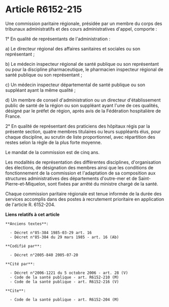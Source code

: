 # Article R6152-215

Une commission paritaire régionale, présidée par un membre du corps des tribunaux administratifs et des cours administratives
d'appel, comporte :

1° En qualité de représentants de l'administration :

a) Le directeur régional des affaires sanitaires et sociales ou son représentant ;

b) Le médecin inspecteur régional de santé publique ou son représentant ou pour la discipline pharmaceutique, le pharmacien
inspecteur régional de santé publique ou son représentant ;

c) Un médecin inspecteur départemental de santé publique ou son suppléant ayant la même qualité ;

d) Un membre de conseil d'administration ou un directeur d'établissement public de santé de la région ou son suppléant ayant
l'une de ces qualités, désigné par le préfet de région, après avis de la Fédération hospitalière de France.

2° En qualité de représentant des praticiens des hôpitaux régis par la présente section, quatre membres titulaires ou leurs
suppléants élus, pour chaque discipline, au scrutin de liste proportionnel, avec répartition des restes selon la règle de la
plus forte moyenne.

Le mandat de la commission est de cinq ans.

Les modalités de représentation des différentes disciplines, d'organisation des élections, de désignation des membres ainsi
que les conditions de fonctionnement de la commission et l'adaptation de sa composition aux structures administratives des
départements d'outre-mer et de Saint-Pierre-et-Miquelon, sont fixées par arrêté du ministre chargé de la santé.

Chaque commission paritaire régionale est tenue informée de la durée des services accomplis dans des postes à recrutement
prioritaire en application de l'article R. 6152-204.

**Liens relatifs à cet article**

	**Anciens textes**:

	  - Décret n°85-384 1985-03-29 art. 16
	  - Décret n°85-384 du 29 mars 1985 - art. 16 (Ab)

	**Codifié par**:

	  - Décret n°2005-840 2005-07-20

	**Cité par**:

	  - Décret n°2006-1221 du 5 octobre 2006 - art. 28 (V)
	  - Code de la santé publique - art. R6152-210 (M)
	  - Code de la santé publique - art. R6152-216 (V)

	**Cite**:

	  - Code de la santé publique - art. R6152-204 (M)

